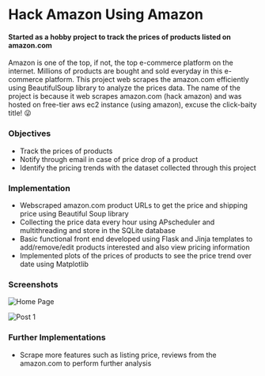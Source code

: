 # Hack Amazon Using Amazon
#### Started as a hobby project to track the prices of products listed on amazon.com

Amazon is one of the top, if not, the top e-commerce platform on the internet. Millions of products are bought and sold everyday in this e-commerce platform. This project web scrapes the amazon.com efficiently using BeautifulSoup library to analyze the prices data. The name of the project is because it web scrapes amazon.com (hack amazon) and was hosted on free-tier aws ec2 instance (using amazon), excuse the click-baity title! :stuck_out_tongue_winking_eye:

### Objectives
* Track the prices of products
* Notify through email in case of price drop of a product
* Identify the pricing trends with the dataset collected through this project

### Implementation
* Webscraped amazon.com product URLs to get the price and shipping price using Beautiful Soup library
* Collecting the price data every hour using APscheduler and multithreading and store in the SQLite database
* Basic functional front end developed using Flask and Jinja templates to add/remove/edit products interested and also view pricing information
* Implemented plots of the prices of products to see the price trend over date using Matplotlib

### Screenshots

![Home Page](Screenshots/Home.png)

![Post 1](Screenshots/Post.png)

### Further Implementations
* Scrape more features such as listing price, reviews from the amazon.com to perform further analysis
